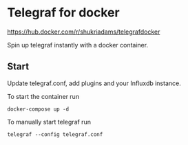 # Telegraf for docker

https://hub.docker.com/r/shukriadams/telegrafdocker

Spin up telegraf instantly with a docker container. 

## Start 

Update telegraf.conf, add plugins and your Influxdb instance. 

To start the container run

    docker-compose up -d

To manually start telegraf run

    telegraf --config telegraf.conf

